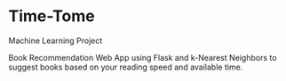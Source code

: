 # Time-Tome
Machine Learning Project

Book Recommendation Web App using Flask and k-Nearest Neighbors to suggest books based on your reading speed and available time.


